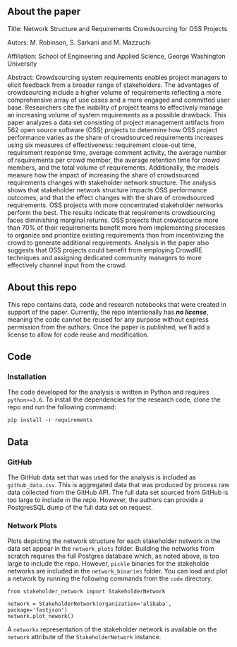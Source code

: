 ## About the paper

Title: Network Structure and Requirements Crowdsourcing for OSS Projects

Autors: M. Robinson, S. Sarkani and M. Mazzuchi

Affiliation: School of Engineering and Applied Science, George Washington University

Abstract: Crowdsourcing system requirements enables project managers to elicit feedback from a broader range of stakeholders. The advantages of crowdsourcing include a higher volume of requirements reflecting a more comprehensive array of use cases and a more engaged and committed user base. Researchers cite the inability of project teams to effectively manage an increasing volume of system requirements as a possible drawback. This paper analyzes a data set consisting of project management artifacts from 562 open source software (OSS) projects to determine how OSS project performance varies as the share of crowdsourced requirements increases using six measures of effectiveness: requirement close-out time, requirement response time, average comment activity, the average number of requirements per crowd member, the average retention time for crowd members, and the total volume of requirements. Additionally, the models measure how the impact of increasing the share of crowdsourced requirements changes with stakeholder network structure. The analysis shows that stakeholder network structure impacts OSS performance outcomes, and that the effect changes with the share of crowdsourced requirements. OSS projects with more concentrated stakeholder networks perform the best. The results indicate that requirements crowdsourcing faces diminishing marginal returns. OSS projects that crowdsource more than 70\% of their requirements benefit more from implementing processes to organize and prioritize existing requirements than from incentivizing the crowd to generate additional requirements. Analysis in the paper also suggests that OSS projects could benefit from employing CrowdRE techniques and assigning dedicated community managers to more effectively channel input from the crowd.

## About this repo

This repo contains data, code and research notebooks that were created in support of the paper. Currently, the repo intentionally has ***no license***, meaning the code cannot be reused for any purpose without express permission from the authors. Once the paper is published, we'll add a license to allow for code reuse and modification.

## Code

### Installation

The code developed for the analysis is written in Python and requires `python>=3.6`. To install the dependencies for the research code, clone the repo and run the following command:

```
pip install -r requirements
```

## Data

### GitHub

The GitHub data set that was used for the analysis is included as `github_data.csv`. This is aggregated data that was produced by process raw data collected from the GitHub API. The full data set sourced from GitHub is too large to include in the repo. However, the authors can provide a PostgresSQL dump of the full data set on request.

### Network Plots

Plots depicting the network structure for each stakeholder network in the data set appear in the `network_plots` folder. Building the networks from scratch requires the full Postgres database which, as noted above, is too large to include the repo. However, `pickle` binaries for the stakeholde networks are included in the `network_binaries` folder. You can load and plot a network by running the following commands from the `code` directory.

```
from stakeholder_network import StakeholderNetwork

network = StakeholderNetwork(organization='alibaba', package='fastjson')
network.plot_nework()
```

A `networkx` representation of the stakeholder network is available on the `network` attribute of the `StakeholderNetwork` instance.


